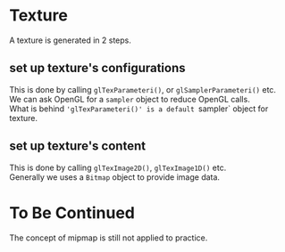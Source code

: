 ﻿# Texture
A texture is generated in 2 steps.
## set up texture's configurations
This is done by calling `glTexParameteri()`, or `glSamplerParameteri()` etc.  
We can ask OpenGL for a `sampler` object to reduce OpenGL calls.  
What is behind `'glTexParameteri()' is a default `sampler` object for texture.
## set up texture's content
This is done by calling `glTexImage2D()`, `glTexImage1D()` etc.  
Generally we uses a `Bitmap` object to provide image data.
# To Be Continued
The concept of mipmap is still not applied to practice.
